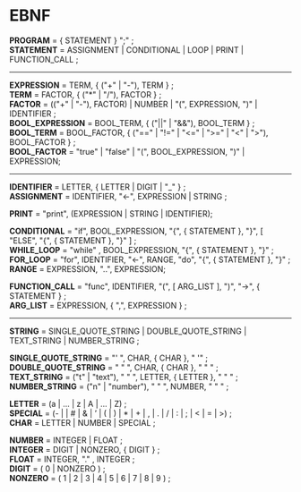 # EBNF

**PROGRAM** = { STATEMENT } ";" ;  
**STATEMENT** = ASSIGNMENT | CONDITIONAL | LOOP | PRINT | FUNCTION_CALL ;  

------

**EXPRESSION** = TERM, { ("+" | "-"), TERM } ;  
**TERM** = FACTOR, { ("*" | "/"), FACTOR } ;  
**FACTOR** = (("+" | "-"), FACTOR) | NUMBER | "(", EXPRESSION, ")" | IDENTIFIER ;  
**BOOL_EXPRESSION** = BOOL_TERM, { ("||" | "&&"), BOOL_TERM } ;  
**BOOL_TERM** = BOOL_FACTOR, { ("==" | "!=" | "<=" | ">=" | "<" | ">"), BOOL_FACTOR } ;  
**BOOL_FACTOR** = "true" | "false" | "(", BOOL_EXPRESSION, ")" | EXPRESSION;  

-------

**IDENTIFIER** = LETTER, { LETTER | DIGIT | "_" } ;  
**ASSIGNMENT** = IDENTIFIER, "<-", EXPRESSION | STRING ;  

**PRINT** = "print", (EXPRESSION | STRING | IDENTIFIER);  

**CONDITIONAL** = "if", BOOL_EXPRESSION, "{", { STATEMENT }, "}", [ "ELSE", "{", { STATEMENT }, "}" ] ;  
**WHILE_LOOP** = "while" , BOOL_EXPRESSION, "{", { STATEMENT }, "}" ;  
**FOR_LOOP** = "for", IDENTIFIER, "<-", RANGE, "do", "{", { STATEMENT }, "}" ;  
**RANGE** = EXPRESSION, "..", EXPRESSION;

**FUNCTION_CALL** = "func", IDENTIFIER, "(", [ ARG_LIST ], ")", "->", { STATEMENT } ;  
**ARG_LIST** = EXPRESSION, { ",", EXPRESSION } ; 

------

**STRING** = SINGLE_QUOTE_STRING | DOUBLE_QUOTE_STRING | TEXT_STRING | NUMBER_STRING ;  

**SINGLE_QUOTE_STRING** = "' ", CHAR, { CHAR }, " '" ;  
**DOUBLE_QUOTE_STRING** = " " ", CHAR, { CHAR }, " " " ;  
**TEXT_STRING** = ("t" | "text"), " " ", LETTER, { LETTER }, " " " ;  
**NUMBER_STRING** = ("n" | "number"), " " ", NUMBER, " " " ;  

**LETTER** = (a | ... | z | A | ... | Z) ;  
**SPECIAL** = (- |  | # | & | ’ | ( | ) | * | + | , | . | / | : | ; | < | = | >) ;  
**CHAR** = LETTER | NUMBER | SPECIAL ;  
  
**NUMBER** = INTEGER | FLOAT ;  
**INTEGER** = DIGIT | NONZERO, { DIGIT } ;  
**FLOAT** = INTEGER, "." , INTEGER ;  
**DIGIT** = ( 0 | NONZERO ) ;  
**NONZERO** = ( 1 | 2 | 3 | 4 | 5 | 6 | 7 | 8 | 9 ) ;  
